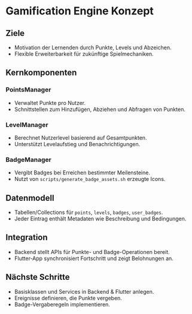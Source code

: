 # Gamification Engine Konzept

## Ziele
- Motivation der Lernenden durch Punkte, Levels und Abzeichen.
- Flexible Erweiterbarkeit für zukünftige Spielmechaniken.

## Kernkomponenten
### PointsManager
- Verwaltet Punkte pro Nutzer.
- Schnittstellen zum Hinzufügen, Abziehen und Abfragen von Punkten.

### LevelManager
- Berechnet Nutzerlevel basierend auf Gesamtpunkten.
- Unterstützt Levelaufstieg und Benachrichtigungen.

### BadgeManager
- Vergibt Badges bei Erreichen bestimmter Meilensteine.
- Nutzt von `scripts/generate_badge_assets.sh` erzeugte Icons.

## Datenmodell
- Tabellen/Collections für `points`, `levels`, `badges`, `user_badges`.
- Jeder Eintrag enthält Metadaten wie Beschreibung und Bedingungen.

## Integration
- Backend stellt APIs für Punkte- und Badge-Operationen bereit.
- Flutter-App synchronisiert Fortschritt und zeigt Belohnungen an.

## Nächste Schritte
- Basisklassen und Services in Backend & Flutter anlegen.
- Ereignisse definieren, die Punkte vergeben.
- Badge-Vergaberegeln implementieren.
